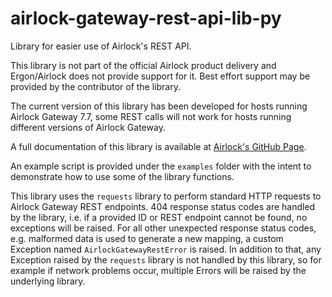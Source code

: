 # airlock-gateway-rest-api-lib-py

Library for easier use of Airlock's REST API.

This library is not part of the official Airlock product delivery and
Ergon/Airlock does not provide support for it. Best effort support may
be provided by the contributor of the library.

The current version of this library has been developed for hosts running 
Airlock Gateway 7.7, some REST calls will not work for hosts running different
versions of Airlock Gateway.

A full documentation of this library is available at [Airlock's GitHub Page](https://ergon.github.io/airlock-gateway-rest-api-lib-py).

An example script is provided under the `examples` folder with
the intent to demonstrate how to use some of the library functions.

This library uses the `requests` library to perform standard HTTP requests
to Airlock Gateway REST endpoints.
404 response status codes are handled by the library, i.e. if a provided ID
or REST endpoint cannot be found, no exceptions will be raised.
For all other unexpected response status codes, e.g. malformed data is used to
generate a new mapping, a custom Exception named `AirlockGatewayRestError` is
raised.
In addition to that, any Exception raised by the `requests` library is not
handled by this library, so for example if network problems occur,
multiple Errors will be raised by the underlying library.
